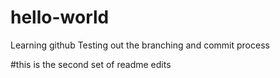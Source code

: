 # hello-world
Learning github
Testing out the branching and commit process


#this is the second set of readme edits
